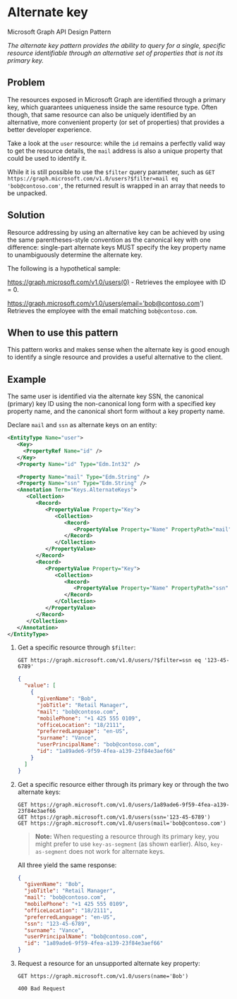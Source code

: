 # Alternate key

Microsoft Graph API Design Pattern

*The alternate key pattern provides the ability to query for a single, specific resource identifiable through an alternative set of properties that is not its primary key.*

## Problem

The resources exposed in Microsoft Graph are identified through a primary key, which guarantees uniqueness inside the same resource type. Often though, that same resource can also be uniquely identified by an alternative, more convenient property (or set of properties) that provides a better developer experience.

Take a look at the `user` resource: while the `id` remains a perfectly valid way to get the resource details, the `mail` address is also a unique property that could be used to identify it.

While it is still possible to use the `$filter` query parameter, such as `GET https://graph.microsoft.com/v1.0/users?$filter=mail eq 'bob@contoso.com'`, the returned result is wrapped in an array that needs to be unpacked.

## Solution

Resource addressing by using an alternative key can be achieved by using the same parentheses-style convention as the canonical key with one difference: single-part alternate keys MUST specify the key property name to unambiguously determine the alternate key. 

The following is a hypothetical sample:

https://graph.microsoft.com/v1.0/users(0) - Retrieves the employee with ID = 0.

https://graph.microsoft.com/v1.0/users(email='bob@contoso.com') Retrieves the employee with the email matching `bob@contoso.com`.

## When to use this pattern

This pattern works and makes sense when the alternate key is good enough to identify a single resource and provides a useful alternative to the client.

## Example

The same user is identified via the alternate key SSN, the canonical (primary) key ID using the non-canonical long form with a specified key property name, and the canonical short form without a key property name.

Declare `mail` and `ssn` as alternate keys on an entity:

```xml
<EntityType Name="user">
   <Key>
     <PropertyRef Name="id" />
   </Key>
   <Property Name="id" Type="Edm.Int32" />

   <Property Name="mail" Type="Edm.String" />
   <Property Name="ssn" Type="Edm.String" />
   <Annotation Term="Keys.AlternateKeys">
      <Collection>
         <Record>
            <PropertyValue Property="Key">
               <Collection>
                  <Record>
                     <PropertyValue Property="Name" PropertyPath="mail" />
                  </Record>
               </Collection>
            </PropertyValue>
         </Record>
         <Record>
            <PropertyValue Property="Key">
               <Collection>
                  <Record>
                     <PropertyValue Property="Name" PropertyPath="ssn" />
                  </Record>
               </Collection>
            </PropertyValue>
         </Record>
      </Collection>
   </Annotation>
</EntityType>
```

1. Get a specific resource through `$filter`:

    ```http
    GET https://graph.microsoft.com/v1.0/users/?$filter=ssn eq '123-45-6789'
    ```
    
    ```json
    {
      "value": [
        {
          "givenName": "Bob",
          "jobTitle": "Retail Manager",
          "mail": "bob@contoso.com",
          "mobilePhone": "+1 425 555 0109",
          "officeLocation": "18/2111",
          "preferredLanguage": "en-US",
          "surname": "Vance",
          "userPrincipalName": "bob@contoso.com",
          "id": "1a89ade6-9f59-4fea-a139-23f84e3aef66"
        }
      ]
    }
    ```

2. Get a specific resource either through its primary key or through the two alternate keys:

    ```http
    GET https://graph.microsoft.com/v1.0/users/1a89ade6-9f59-4fea-a139-23f84e3aef66
    GET https://graph.microsoft.com/v1.0/users(ssn='123-45-6789')
    GET https://graph.microsoft.com/v1.0/users(mail='bob@contoso.com')
    ```

    > **Note:** When requesting a resource through its primary key, you might prefer to use `key-as-segment` (as shown earlier). Also, `key-as-segment` does not work for alternate keys.
    
    All three yield the same response:
    
    ```json
    {
      "givenName": "Bob",
      "jobTitle": "Retail Manager",
      "mail": "bob@contoso.com",
      "mobilePhone": "+1 425 555 0109",
      "officeLocation": "18/2111",
      "preferredLanguage": "en-US",
      "ssn": "123-45-6789",
      "surname": "Vance",
      "userPrincipalName": "bob@contoso.com",
      "id": "1a89ade6-9f59-4fea-a139-23f84e3aef66"
    }
    ```

3. Request a resource for an unsupported alternate key property:

    ```http
    GET https://graph.microsoft.com/v1.0/users(name='Bob')
    
    400 Bad Request
    ```
